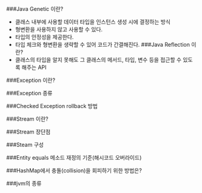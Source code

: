 ###Java Genetic 이란?<br>
- 클래스 내부에 사용할 데이터 타입을 인스턴스 생성 시에 결정하는 방식
- 형변환을 사용하지 않고 사용할 수 있다.
- 타입의 안정성을 제공한다.
- 타입 체크와 형변환을 생략할 수 있어 코드가 간결해진다.
###Java Reflection 이란?<br>
- 클래스의 타입을 알지 못해도 그 클래스의 메서드, 타입, 변수 등을 접근할 수 있도록 해주는 API

###Exception 이란?

###Exception 종류

###Checked Exception rollback 방법

###Stream 이란?

###Stream 장단점

###Steam 구성

###Entity equals 메소드 재정의 기준(해시코드 오버라이드)

###HashMap에서 충돌(collision)을 회피하기 위한 방법은?

###jvm의 종류

